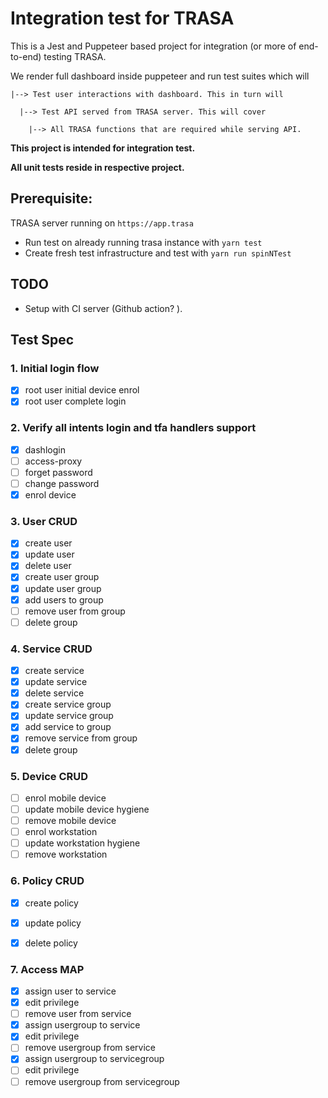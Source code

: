 # Integration test for TRASA



This is a Jest and Puppeteer based project for integration (or more of end-to-end) testing TRASA.

We render full dashboard inside puppeteer and run test suites which will 

```
|--> Test user interactions with dashboard. This in turn will

  |--> Test API served from TRASA server. This will cover

    |--> All TRASA functions that are required while serving API.
```

**This project is intended for integration test.** 

**All unit tests reside in respective project.**


## Prerequisite:

TRASA server running on `https://app.trasa`
- Run test on already running trasa instance with `yarn test`
- Create fresh test infrastructure and test with `yarn run spinNTest`

## TODO

- Setup with CI server (Github action? ).


## Test Spec

### 1. Initial login flow

- [x] root user initial device enrol
- [x] root user complete login

### 2. Verify all intents login and tfa handlers support

- [x] dashlogin
- [ ] access-proxy
- [ ] forget password
- [ ] change password
- [x] enrol device

### 3. User CRUD

- [x] create user  
- [x] update user
- [x] delete user
- [x] create user group
- [x] update user group
- [x] add users to group
- [ ] remove user from group
- [ ] delete group

### 4. Service CRUD

- [x] create service
- [x] update service
- [x] delete service
- [x] create service group
- [x] update service group
- [x] add service to group
- [x] remove service from group
- [x] delete group

### 5. Device CRUD

- [ ] enrol mobile device
- [ ] update mobile device hygiene
- [ ] remove mobile device
- [ ] enrol workstation 
- [ ] update workstation hygiene
- [ ] remove workstation

### 6. Policy CRUD

- [x] create policy
- [x] update policy
- [x] delete policy


### 7. Access MAP

- [x] assign user to service
- [x] edit privilege
- [ ] remove user from service
- [x] assign usergroup to service
- [x] edit privilege
- [ ] remove usergroup from service
- [x] assign usergroup to servicegroup
- [ ] edit privilege
- [ ] remove usergroup from servicegroup
